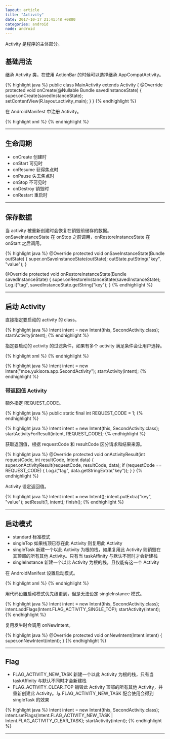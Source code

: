 ```yaml
---
layout: article
title: "Activity"
date: 2017-10-17 21:41:48 +0800
categories: android
node: android
---
```


Activity 是程序的主体部分。

## 基础用法

继承 Activity 类，在使用 ActionBar 的时候可以选择继承 AppCompatActivity。

{% highlight java %}
public class MainActivity extends Activity {
    @Override
    protected void onCreate(@Nullable Bundle savedInstanceState) {
        super.onCreate(savedInstanceState);
        setContentView(R.layout.activity_main);
    }
}
{% endhighlight %}

在 AndroidManifest 中注册 Activity。

{% highlight xml %}
<activity android:name=".MainActivity">
    <intent-filter>
        <action android:name="android.intent.action.MAIN" />
        <category android:name="android.intent.category.LAUNCHER" />
    </intent-filter>
</activity>
{% endhighlight %}

---

## 生命周期

* onCreate 创建时
* onStart 可见时
* onResume 获得焦点时
* onPause 失去焦点时
* onStop 不可见时
* onDestroy 销毁时
* onRestart 重启时

---

## 保存数据

当 activity 被重新创建时会恢复在销毁前储存的数据。<br/>
onSaveInstanceState 在 onStop 之前调用，onRestoreInstanceState 在 onStart 之后调用。

{% highlight java %}
@Override
protected void onSaveInstanceState(Bundle outState) {
    super.onSaveInstanceState(outState);
    outState.putString("key", "value");
}

@Override
protected void onRestoreInstanceState(Bundle savedInstanceState) {
    super.onRestoreInstanceState(savedInstanceState);
    Log.i("tag", savedInstanceState.getString("key");
}
{% endhighlight %}

---

## 启动 Activity

直接指定要启动的 activity 的 class。

{% highlight java %}
Intent intent = new Intent(this, SecondActivity.class);
startActivity(intent);
{% endhighlight %}

指定要启动的 activity 的过滤条件，如果有多个 activity 满足条件会让用户选择。

{% highlight xml %}
<activity android:name=".SecondActivity">
    <intent-filter>
        <action android:name="moe.yukisora.app.SecondActivity" />
    </intent-filter>
</activity>
{% endhighlight %}

{% highlight java %}
Intent intent = new Intent("moe.yukisora.app.SecondActivity");
startActivity(intent);
{% endhighlight %}

### 带返回值 Activity

额外指定 REQUEST_CODE。

{% highlight java %}
public static final int REQUEST_CODE = 1;
{% endhighlight %}

{% highlight java %}
Intent intent = new Intent(this, SecondActivity.class);
startActivityForResult(intent, REQUEST_CODE);
{% endhighlight %}

获取返回值，根据 requestCode 和 resultCode 区分请求和结果来源。

{% highlight java %}
@Override
protected void onActivityResult(int requestCode, int resultCode, Intent data) {
    super.onActivityResult(requestCode, resultCode, data);
    if (requestCode == REQUEST_CODE) {
        Log.i("tag", data.getStringExtra("key"));
    }
}
{% endhighlight %}

Activity 设定返回值。

{% highlight java %}
Intent intent = new Intent();
intent.putExtra("key", "value");
setResult(1, intent);
finish();
{% endhighlight %}

---

## 启动模式

* standard 标准模式
* singleTop 如果栈顶已存在此 Activity 则复用此 Activity
* singleTask 新建一个以此 Activity 为根的栈，如果复用此 Activity 则销毁在其顶部的所有其他 Activity。只有当 taskAffinity 与默认不同时才会新建栈
* singleInstance 新建一个以此 Activity 为根的栈，且仅能有这一个 Activity

在 AndroidManifest 设置启动模式。

{% highlight xml %}
<activity
    android:name=".SecondActivity"
    android:launchMode="singleInstance" />
{% endhighlight %}

用代码设置启动模式优先级更到，但是无法设定 singleInstance 模式。

{% highlight java %}
Intent intent = new Intent(this, SecondActivity.class);
intent.addFlags(Intent.FLAG_ACTIVITY_SINGLE_TOP);
startActivity(intent);
{% endhighlight %}

复用发生时会调用 onNewIntent。

{% highlight java %}
@Override
protected void onNewIntent(Intent intent) {
    super.onNewIntent(intent);
}
{% endhighlight %}

---

## Flag

* FLAG_ACTIVITY_NEW_TASK 新建一个以此 Activity 为根的栈，只有当 taskAffinity 与默认不同时才会新建栈
* FLAG_ACTIVITY_CLEAR_TOP 销毁此 Activity 顶部的所有其他 Activity，并重新创建此 Activity。与 FLAG_ACTIVITY_NEW_TASK 配合使用会得到 singleTask 的效果

{% highlight java %}
Intent intent = new Intent(this, SecondActivity.class);
intent.setFlags(Intent.FLAG_ACTIVITY_NEW_TASK | Intent.FLAG_ACTIVITY_CLEAR_TASK);
startActivity(intent);
{% endhighlight %}

---

